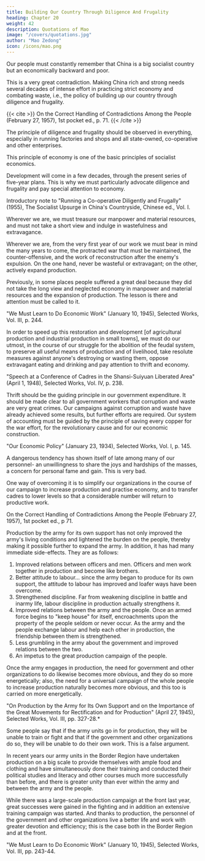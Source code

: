 ```yaml
---
title: Building Our Country Through Diligence And Frugality 
heading: Chapter 20
weight: 42
description: Quotations of Mao
image: "/covers/quotations.jpg"
author: "Mao Zedong"
icon: /icons/mao.png
---
```



Our people must constantly remember that China is a big socialist country but an economically backward and poor.

This is a very great contradiction. Making China rich and strong needs several decades of intense effort in  practicing strict economy and combating waste, i.e., the policy of building up our country through diligence and frugality.

{{< cite >}}
On the Correct Handling of Contradictions Among the People (February 27, 1957), 1st pocket ed., p. 71.
{{< /cite >}}

The principle of diligence and frugality should be observed in everything, especially in running factories and shops and all state-owned, co-operative and other enterprises.  

This principle of economy is one of the basic principles of socialist economics. 

Development will come in a few decades, through the present series of five-year plans. This is why we must particularly advocate diligence and frugality and pay special attention to economy.

Introductory note to "Running a Co-operative Diligently and Frugally" (1955), The Socialist Upsurge in China's Countryside, Chinese ed., Vol. I.

Wherever we are, we must treasure our manpower and material resources, and must not take a short view and indulge in wastefulness and extravagance. 

Wherever we are, from the very first year of our work we must bear in mind the many years to come, the protracted war that must be maintained, the counter-offensive, and the work of reconstruction after the enemy's expulsion. On the one hand, never be wasteful or extravagant; on the other, actively expand production. 

Previously, in some places people suffered a great deal because they did not take the long view and neglected economy
in manpower and material resources and the expansion of production. The
lesson is there and attention must be called to it.

"We Must Learn to Do Economic Work" (January 10, 1945), Selected Works, Vol. III, p. 244.

In order to speed up this restoration and development [of agricultural production and industrial production in small towns], we must do our utmost, in the course of our struggle for the abolition of the feudal system, to preserve
all useful means of production and of livelihood, take resolute measures
against anyone's destroying or wasting them, oppose extravagant eating and
drinking and pay attention to thrift and economy.

"Speech at a Conference of Cadres in the Shansi-Suiyuan Liberated Area" (April 1, 1948), Selected Works, Vol. IV, p. 238.

Thrift should be the guiding principle in our government expenditure. It should be made clear to all government workers that corruption and waste are very great crimes. Our campaigns against corruption and waste have already achieved some results, but further efforts are required. Our system of accounting must be guided by the principle of saving every copper for the
war effort, for the revolutionary cause and for our economic construction.

"Our Economic Policy" (January 23, 1934), Selected Works, Vol. I, p. 145.

A dangerous tendency has shown itself of late among many of our personnel- an unwillingness to share the joys and hardships of the masses, a concern for personal fame and gain. This is very bad. 

One way of overcoming it is to simplify our organizations in the course of our campaign to increase production and practise economy, and to transfer cadres to lower levels so that a considerable number will return to productive work.

On the Correct Handling of Contradictions Among the People (February 27, 1957), 1st pocket ed., p 71.

Production by the army for its own support has not only improved the army's living conditions and lightened the burden on the people, thereby making it
possible further to expand the army. In addition, it has had many immediate side-effects. They are as follows:

1. Improved relations between officers and men. Officers and men work
together in production and become like brothers.
2. Better attitude to labour… since the army began to produce for its own
support, the attitude to labour has improved and loafer ways have been
overcome.
3. Strengthened discipline. Far from weakening discipline in battle and inarmy life, labour discipline in production actually strengthens it.
4. Improved relations between the army and the people. Once an armed
force begins to "keep house" for itself, encroachments upon the property
of the people seldom or never occur. As the army and the people
exchange labour and help each other in production, the friendship
between them is strengthened.
5. Less grumbling in the army about the government and improved
relations between the two.
6. An impetus to the great production campaign of the people. 

Once the army engages in production, the need for government and other organizations to do likewise becomes more obvious, and they do so
more energetically; also, the need for a universal campaign of the whole people to increase production naturally becomes more obvious, and this
too is carried on more energetically.

"On Production by the Army for Its Own Support and on the Importance of the Great Movements for Rectification and for Production" (April 27, 1945), Selected Works,
Vol. III, pp. 327-28.*

Some people say that if the army units go in for production, they will be unable to train or fight and that if the government and other organizations do
so, they will be unable to do their own work. This is a false argument. 

In recent years our army units in the Border Region have undertaken production on a big scale to provide themselves with ample food and clothing and have
simultaneously done their training and conducted their political studies and literacy and other courses much more successfully than before, and there is
greater unity than ever within the army and between the army and the people. 

While there was a large-scale production campaign at the front last year, great successes were gained in the fighting and in addition an extensive
training campaign was started. And thanks to production, the personnel of the government and other organizations live a better life and work with greater
devotion and efficiency; this is the case both in the Border Region and at the front.

"We Must Learn to Do Economic Work" (January 10, 1945), Selected Works, Vol. III,
pp. 243-44.

